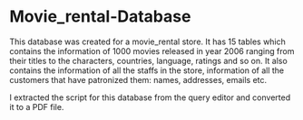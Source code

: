 # Movie_rental-Database

This database was created for a movie_rental store. It has 15 tables which contains the information of 1000 movies released in year 2006 ranging from their titles to the characters, countries, language, ratings and so on. It also contains the information of all the staffs in the store, information of all the customers that have patronized them: names, addresses, emails etc.

I extracted the script for this database from the query editor and converted it to a PDF file.
